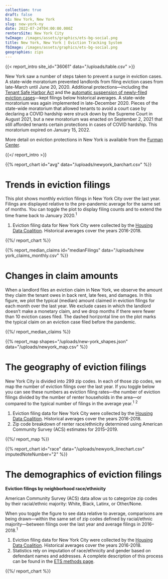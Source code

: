 ```yaml
---
collection: true
draft: false
h1: New York, New York
slug: new-york-ny
date: 2022-07-24T04:00:00.000Z
rentersSite: New York City
twImage: /images/assets/graphics/ets-bg-social.png
title: New York, New York | Eviction Tracking System
fbImage: /images/assets/graphics/ets-bg-social.png
geographies: zips
---
```


{{< report_intro site_id="36061" data="/uploads/table.csv" >}}



New York saw a number of steps taken to prevent a surge in eviction cases. A state-wide moratorium prevented landlords from filing eviction cases from late-March until June 20, 2020. Additional protections—including the [Tenant Safe Harbor Act](https://www.nysenate.gov/legislation/bills/2019/s8192/amendment/b) and the [automatic suspension of newly-filed eviction cases](http://nycourts.gov/whatsnew/pdf/ao160a20.pdf)—kept filings below historical averages. A state-wide moratorium was again implemented in late-December 2020. Pieces of the state-wide moratorium that allowed tenants to avoid a court case by declaring a COVID hardship were struck down by the Supreme Court in August 2021, but a new moratorium was enacted on September 2, 2021 that still afforded tenants certain protections in cases of COVID hardship. This moratorium expired on January 15, 2022. 

More detail on eviction protections in New York is available from the [Furman Center](https://furmancenter.org/thestoop/entry/data-update-eviction-filings-in-nyc-since-covid-19).



{{</ report_intro >}}



{{% report_chart id="avg" data="/uploads/newyork_barchart.csv" %}}



# Trends in eviction filings

This plot shows monthly eviction filings in New York City over the last year. Filings are displayed relative to the pre-pandemic average for the same set of months. You can toggle the plot to display filing counts and to extend the time frame back to January 2020.<sup>1</sup>

1. Eviction filing data for New York City were collected by the [Housing Data Coalition](https://www.housingdatanyc.org//). Historical averages cover the years 2016-2018.



{{%/ report_chart %}}


{{% report_median_claims id="medianFilings" data="/uploads/new york_claims_monthly.csv" %}}

# Changes in claim amounts

When a landlord files an eviction claim in New York, we observe the amount they claim the tenant owes in back rent, late fees, and damages. In this figure, we plot the typical (median) amount claimed in eviction filings for each month over the last year. We exclude cases in which the landlord doesn’t make a monetary claim, and we drop months if there were fewer than 10 eviction cases filed. The dashed horizontal line on the plot marks the typical claim on an eviction case filed before the pandemic.

{{%/ report_median_claims %}}


{{% report_map shapes="/uploads/new-york_shapes.json" data="/uploads/newyork_map.csv" %}}

# The geography of eviction filings

New York City is divided into 299 zip codes. In each of those zip codes, we map the number of eviction filings over the last year. If you toggle below you can see these numbers as eviction filing rates—the number of eviction filings divided by the number of renter households in the area—or compared to the typical number of filings in the average year.<sup>1</sup> <sup>2</sup>

1. Eviction filing data for New York City were collected by the [Housing Data Coalition](https://www.housingdatanyc.org//). Historical averages cover the years 2016-2018.
2. Zip code breakdown of renter race/ethnicity determined using American Community Survey (ACS) estimates for 2015–2019.

{{%/ report_map %}}



{{% report_chart id="race" data="/uploads/newyork_linechart.csv" imputedNoteNumber="2" %}}







# The demographics of eviction filings

**Eviction filings by neighborhood race/ethnicity**

American Community Survey (ACS) data allow us to categorize zip codes by their racial/ethnic majority: White, Black, Latinx, or Other/None. 

When you toggle the figure to see data relative to average, comparisons are being drawn—within the same set of zip codes defined by racial/ethnic majority—between filings over the last year and average filings in 2016–2018.<sup>1</sup>

1. Eviction filing data for New York City were collected by the [Housing Data Coalition](https://www.housingdatanyc.org//). Historical averages cover the years 2016-2018.
2. Statistics rely on imputation of race/ethnicity and gender based on defendant names and addresses. A complete description of this process can be found in the [ETS methods page](https://evictionlab.org/eviction-tracking/methods/).

{{%/ report_chart %}}